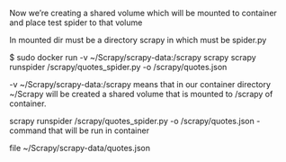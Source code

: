 
Now we’re creating a shared volume which will be mounted to container and place test spider to that volume

In mounted dir must be a directory scrapy in which must be spider.py

$ sudo docker run -v ~/Scrapy/scrapy-data:/scrapy scrapy  scrapy runspider /scrapy/quotes_spider.py -o /scrapy/quotes.json


-v ~/Scrapy/scrapy-data:/scrapy means that in our container directory ~/Scrapy will be created a shared volume that is mounted to /scrapy of container. 

scrapy runspider /scrapy/quotes_spider.py -o /scrapy/quotes.json - command that will be run in container


file  ~/Scrapy/scrapy-data/quotes.json
